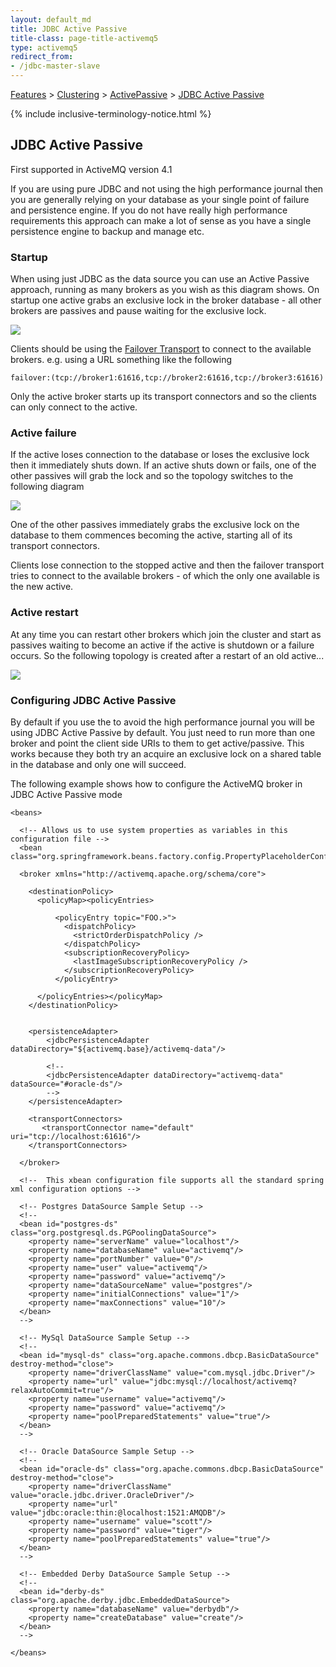 ```yaml
---
layout: default_md
title: JDBC Active Passive 
title-class: page-title-activemq5
type: activemq5
redirect_from:
- /jdbc-master-slave
---
```


 [Features](features) > [Clustering](clustering) > [ActivePassive](activepassive) > [JDBC Active Passive](jdbc-active-passive)

{% include inclusive-terminology-notice.html %}

JDBC Active Passive
-----------------

First supported in ActiveMQ version 4.1

If you are using pure JDBC and not using the high performance journal then you are generally relying on your database as your single point of failure and persistence engine. If you do not have really high performance requirements this approach can make a lot of sense as you have a single persistence engine to backup and manage etc.

### Startup

When using just JDBC as the data source you can use an Active Passive approach, running as many brokers as you wish as this diagram shows. On startup one active grabs an exclusive lock in the broker database - all other brokers are passives and pause waiting for the exclusive lock.

![](assets/img/Startup.png)

Clients should be using the [Failover Transport](failover-transport-reference) to connect to the available brokers. e.g. using a URL something like the following
```
failover:(tcp://broker1:61616,tcp://broker2:61616,tcp://broker3:61616)
```
Only the active broker starts up its transport connectors and so the clients can only connect to the active.

### Active failure

If the active loses connection to the database or loses the exclusive lock then it immediately shuts down. If an active shuts down or fails, one of the other passives will grab the lock and so the topology switches to the following diagram

![](assets/img/ActiveFailed.png)

One of the other passives immediately grabs the exclusive lock on the database to them commences becoming the active, starting all of its transport connectors.

Clients lose connection to the stopped active and then the failover transport tries to connect to the available brokers - of which the only one available is the new active.

### Active restart

At any time you can restart other brokers which join the cluster and start as passives waiting to become an active if the active is shutdown or a failure occurs. So the following topology is created after a restart of an old active...

![](assets/img/ActiveRestarted.png)

### Configuring JDBC Active Passive

By default if you use the **<jdbcPersistenceAdapter/>** to avoid the high performance journal you will be using JDBC Active Passive by default. You just need to run more than one broker and point the client side URIs to them to get active/passive. This works because they both try an acquire an exclusive lock on a shared table in the database and only one will succeed.

The following example shows how to configure the ActiveMQ broker in JDBC Active Passive mode
```
<beans>

  <!-- Allows us to use system properties as variables in this configuration file -->
  <bean class="org.springframework.beans.factory.config.PropertyPlaceholderConfigurer"/>
  
  <broker xmlns="http://activemq.apache.org/schema/core">

    <destinationPolicy>
      <policyMap><policyEntries>
        
          <policyEntry topic="FOO.>">
            <dispatchPolicy>
              <strictOrderDispatchPolicy />
            </dispatchPolicy>
            <subscriptionRecoveryPolicy>
              <lastImageSubscriptionRecoveryPolicy />
            </subscriptionRecoveryPolicy>
          </policyEntry>

      </policyEntries></policyMap>
    </destinationPolicy>
  
  
    <persistenceAdapter>
        <jdbcPersistenceAdapter dataDirectory="${activemq.base}/activemq-data"/>

        <!-- 
        <jdbcPersistenceAdapter dataDirectory="activemq-data" dataSource="#oracle-ds"/>
        --> 
    </persistenceAdapter>
  
    <transportConnectors>
       <transportConnector name="default" uri="tcp://localhost:61616"/>
    </transportConnectors>
    
  </broker>
  
  <!--  This xbean configuration file supports all the standard spring xml configuration options -->
  
  <!-- Postgres DataSource Sample Setup -->
  <!-- 
  <bean id="postgres-ds" class="org.postgresql.ds.PGPoolingDataSource">
    <property name="serverName" value="localhost"/>
    <property name="databaseName" value="activemq"/>
    <property name="portNumber" value="0"/>
    <property name="user" value="activemq"/>
    <property name="password" value="activemq"/>
    <property name="dataSourceName" value="postgres"/>
    <property name="initialConnections" value="1"/>
    <property name="maxConnections" value="10"/>
  </bean>
  -->
  
  <!-- MySql DataSource Sample Setup -->
  <!-- 
  <bean id="mysql-ds" class="org.apache.commons.dbcp.BasicDataSource" destroy-method="close">
    <property name="driverClassName" value="com.mysql.jdbc.Driver"/>
    <property name="url" value="jdbc:mysql://localhost/activemq?relaxAutoCommit=true"/>
    <property name="username" value="activemq"/>
    <property name="password" value="activemq"/>
    <property name="poolPreparedStatements" value="true"/>
  </bean>
  -->  
   
  <!-- Oracle DataSource Sample Setup -->
  <!--
  <bean id="oracle-ds" class="org.apache.commons.dbcp.BasicDataSource" destroy-method="close">
    <property name="driverClassName" value="oracle.jdbc.driver.OracleDriver"/>
    <property name="url" value="jdbc:oracle:thin:@localhost:1521:AMQDB"/>
    <property name="username" value="scott"/>
    <property name="password" value="tiger"/>
    <property name="poolPreparedStatements" value="true"/>
  </bean>
  -->
      
  <!-- Embedded Derby DataSource Sample Setup -->
  <!-- 
  <bean id="derby-ds" class="org.apache.derby.jdbc.EmbeddedDataSource">
    <property name="databaseName" value="derbydb"/>
    <property name="createDatabase" value="create"/>
  </bean>
  -->  

</beans>
```

